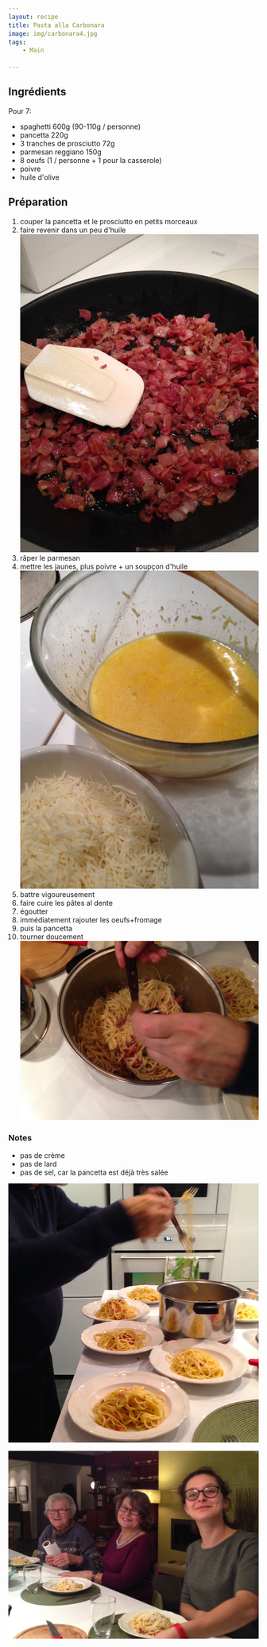 ```yaml
---
layout: recipe
title: Pasta alla Carbonara
image: img/carbonara4.jpg  
tags:
    - Main

---
```

## Ingrédients
  
Pour 7:  

* spaghetti 600g (90-110g / personne)  
* pancetta 220g  
* 3 tranches de prosciutto 72g
* parmesan reggiano 150g  
* 8 oeufs (1 / personne + 1 pour la casserole)  
* poivre  
* huile d'olive  

## Préparation
1. couper la pancetta et le prosciutto en petits morceaux
2. faire revenir dans un peu d'huile  
![image](img/carbonara1.jpg)
3. râper le parmesan
4. mettre les jaunes, plus poivre + un soupçon d'huile   
![image](img/carbonara2.jpg)
5. battre vigoureusement
6. faire cuire les pâtes al dente
7. égoutter
8. immédiatement rajouter les oeufs+fromage
9. puis la pancetta
10. tourner doucement   
![image](img/carbonara3.jpg)

### Notes

* pas de crème
* pas de lard  
* pas de sel, car la pancetta est déjà très salée

![image](img/carbonara5.jpg)

![image](img/carbonara6.jpg)
